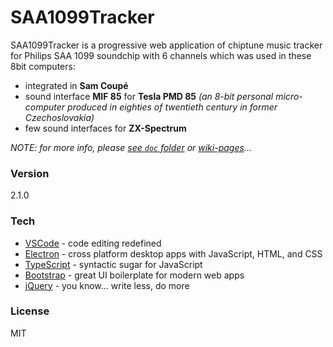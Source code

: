 # SAA1099Tracker

SAA1099Tracker is a progressive web application of chiptune music tracker for Philips SAA 1099 soundchip with 6 channels which was used in these 8bit computers:
  - integrated in **Sam Coupé**
  - sound interface **MIF 85** for **Tesla PMD 85** _(an 8-bit personal micro-computer produced in eighties of twentieth century in former Czechoslovakia)_
  - few sound interfaces for **ZX-Spectrum**

_NOTE: for more info, please [see `doc` folder](doc) or [wiki-pages](https://github.com/mborik/SAA1099Tracker/wiki)..._

### Version
2.1.0


### Tech
* [VSCode] - code editing redefined
* [Electron] - cross platform desktop apps with JavaScript, HTML, and CSS
* [TypeScript] - syntactic sugar for JavaScript
* [Bootstrap] - great UI boilerplate for modern web apps
* [jQuery] - you know... write less, do more


### License
MIT


[VSCode]:https://code.visualstudio.com/
[Electron]:https://www.electronjs.org/
[TypeScript]:https://www.typescriptlang.org/
[Bootstrap]:https://getbootstrap.com/
[jQuery]:https://jquery.com/
